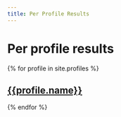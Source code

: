 ```yaml
---
title: Per Profile Results
---
```


# Per profile results

{% for profile in site.profiles %}
## [{{profile.name}}](/profiles/{{profile.title}})

{% endfor %}
